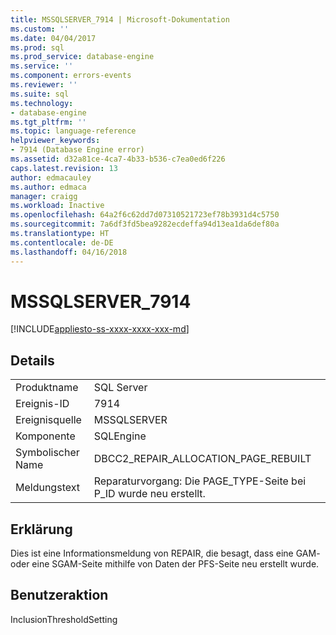 ```yaml
---
title: MSSQLSERVER_7914 | Microsoft-Dokumentation
ms.custom: ''
ms.date: 04/04/2017
ms.prod: sql
ms.prod_service: database-engine
ms.service: ''
ms.component: errors-events
ms.reviewer: ''
ms.suite: sql
ms.technology:
- database-engine
ms.tgt_pltfrm: ''
ms.topic: language-reference
helpviewer_keywords:
- 7914 (Database Engine error)
ms.assetid: d32a81ce-4ca7-4b33-b536-c7ea0ed6f226
caps.latest.revision: 13
author: edmacauley
ms.author: edmaca
manager: craigg
ms.workload: Inactive
ms.openlocfilehash: 64a2f6c62dd7d07310521723ef78b3931d4c5750
ms.sourcegitcommit: 7a6df3fd5bea9282ecdeffa94d13ea1da6def80a
ms.translationtype: HT
ms.contentlocale: de-DE
ms.lasthandoff: 04/16/2018
---
```

# <a name="mssqlserver7914"></a>MSSQLSERVER_7914
[!INCLUDE[appliesto-ss-xxxx-xxxx-xxx-md](../../includes/appliesto-ss-xxxx-xxxx-xxx-md.md)]
  
## <a name="details"></a>Details  
  
|||  
|-|-|  
|Produktname|SQL Server|  
|Ereignis-ID|7914|  
|Ereignisquelle|MSSQLSERVER|  
|Komponente|SQLEngine|  
|Symbolischer Name|DBCC2_REPAIR_ALLOCATION_PAGE_REBUILT|  
|Meldungstext|Reparaturvorgang: Die PAGE_TYPE-Seite bei P_ID wurde neu erstellt.|  
  
## <a name="explanation"></a>Erklärung  
Dies ist eine Informationsmeldung von REPAIR, die besagt, dass eine GAM- oder eine SGAM-Seite mithilfe von Daten der PFS-Seite neu erstellt wurde.  
  
## <a name="user-action"></a>Benutzeraktion  
InclusionThresholdSetting  
  
